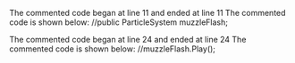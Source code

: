 The commented code began at line 11 and ended at line 11
The commented code is shown below:
    //public ParticleSystem muzzleFlash;


The commented code began at line 24 and ended at line 24
The commented code is shown below:
        //muzzleFlash.Play();


